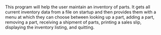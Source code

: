 This program will help the user maintain an inventory of parts. It gets all current inventory data from a file on startup and then provides them with a menu at which they can choose between looking up a part, adding a part, removing a part, receiving a shipment of parts, printing a sales slip, displaying the inventory listing, and quitting.
